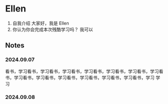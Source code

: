 # Ellen
1. 自我介绍
大家好，我是 Ellen
2. 你认为你会完成本次残酷学习吗？
 我可以
## Notes

<!-- Content_START -->

### 2024.09.07

看书，学习看书，学习看书，学习看书，学习看书，学习看书，学习看书，学习看书，学习看书，学习看书，学习看书，学习看书，学习看书，学习看书，学习
学习

### 2024.09.08


<!-- Content_END -->
